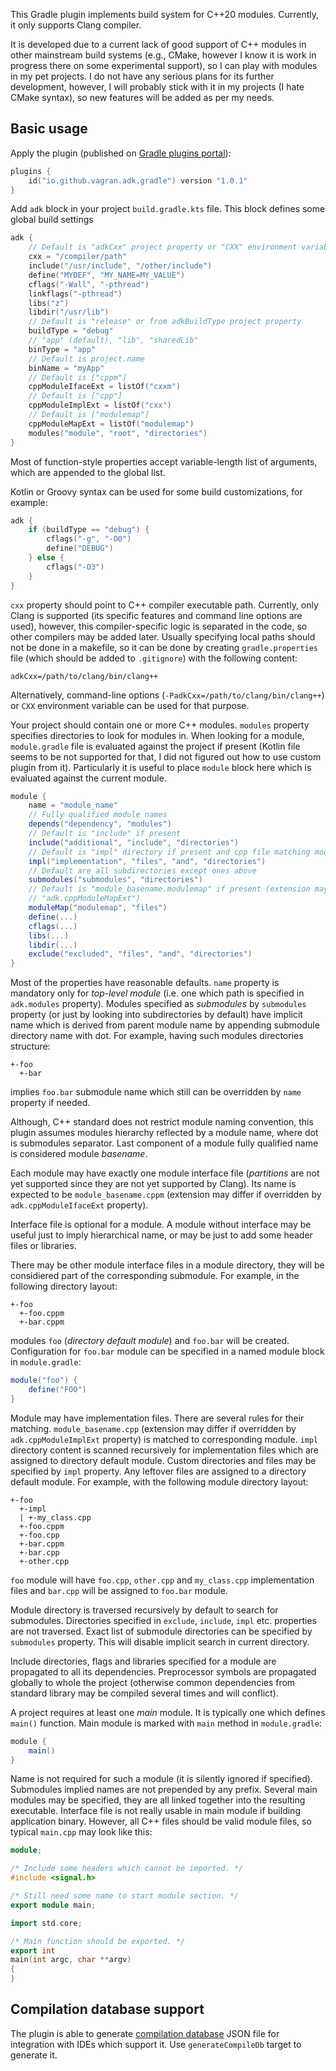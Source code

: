 This Gradle plugin implements build system for C++20 modules. Currently, it only supports Clang 
compiler.

It is developed due to a current lack of good support of C++ modules in other mainstream build 
systems (e.g., CMake, however I know it is work in progress there on some experimental support), so 
I can play with modules in my pet projects. I do not have any serious plans for its further 
development, however, I will probably stick with it in my projects (I hate CMake syntax), so new 
features will be added as per my needs.

## Basic usage

Apply the plugin (published on 
[Gradle plugins portal](https://plugins.gradle.org/plugin/io.github.vagran.adk.gradle)):
```kotlin
plugins {
    id("io.github.vagran.adk.gradle") version "1.0.1"
}
```

Add `adk` block in your project `build.gradle.kts` file. This block defines some global build 
settings
```kotlin
adk {
    // Default is "adkCxx" project property or "CXX" environment variable value
    cxx = "/compiler/path"
    include("/usr/include", "/other/include")
    define("MYDEF", "MY_NAME=MY_VALUE")
    cflags("-Wall", "-pthread")
    linkflags("-pthread")
    libs("z")
    libdir("/usr/lib")
    // Default is "release" or from adkBuildType project property
    buildType = "debug"
    // "app" (default), "lib", "sharedLib"
    binType = "app"
    // Default is project.name
    binName = "myApp"
    // Default is ["cppm"]
    cppModuleIfaceExt = listOf("cxxm")
    // Default is ["cpp"]
    cppModuleImplExt = listOf("cxx")
    // Default is ["modulemap"]
    cppModuleMapExt = listOf("modulemap")
    modules("module", "root", "directories")
}
```
Most of function-style properties accept variable-length list of arguments, which are appended to
the global list.

Kotlin or Groovy syntax can be used for some build customizations, for example:
```kotlin
adk {
    if (buildType == "debug") {
        cflags("-g", "-O0")
        define("DEBUG")
    } else {
        cflags("-O3")
    }
}
```

`cxx` property should point to C++ compiler executable path. Currently, only Clang is supported (its
specific features and command line options are used), however, this compiler-specific logic is 
separated in the code, so other compilers may be added later. Usually specifying local paths should
not be done in a makefile, so it can be done by creating `gradle.properties` file (which should be
added to `.gitignore`) with the following content:
```
adkCxx=/path/to/clang/bin/clang++
```
Alternatively, command-line options (`-PadkCxx=/path/to/clang/bin/clang++`) or `CXX` environment 
variable can be used for that purpose.

Your project should contain one or more C++ modules. `modules` property specifies directories to 
look for modules in. When looking for a module, `module.gradle` file is evaluated against the 
project if present (Kotlin file seems to be not supported for that, I did not figured out how to use 
custom plugin from it). Particularly it is useful to place `module` block here which is evaluated 
against the current module.
```groovy
module {
    name = "module_name"
    // Fully qualified module names
    depends("dependency", "modules")
    // Default is "include" if present
    include("additional", "include", "directories")
    // Default is "impl" directory if present and cpp file matching module basename
    impl("implementation", "files", "and", "directories")
    // Default are all subdirectories except ones above
    submodules("submodules", "directories")
    // Default is "module_basename.modulemap" if present (extension may differ, depends on 
    // "adk.cppModuleMapExt")
    moduleMap("modulemap", "files")
    define(...)
    cflags(...)
    libs(...)
    libdir(...)
    exclude("excluded", "files", "and", "directories")
}
```
Most of the properties have reasonable defaults. `name` property is mandatory only for _top-level
module_ (i.e. one which path is specified in `adk.modules` property). Modules specified as _submodules_
by `submodules` property (or just by looking into subdirectories by default) have implicit name 
which is derived from parent module name by appending submodule directory name with dot. For example,
having such modules directories structure:
```
+-foo
  +-bar
```
implies `foo.bar` submodule name which still can be overridden by `name` property if needed.

Although, C++ standard does not restrict module naming convention, this plugin assumes modules
hierarchy reflected by a module name, where dot is submodules separator. Last component of a module
fully qualified name is considered module _basename_.

Each module may have exactly one module interface file (_partitions_ are not yet supported since they
are not yet supported by Clang). Its name is expected to be `module_basename.cppm` (extension may
differ if overridden by `adk.cppModuleIfaceExt` property).

Interface file is optional for a module. A module without interface may be useful just to imply
hierarchical name, or may be just to add some header files or libraries.

There may be other module interface files in a module directory, they will be considiered part of
the corresponding submodule. For example, in the following directory layout:
```
+-foo
  +-foo.cppm
  +-bar.cppm
```
modules `foo` (_directory default module_) and `foo.bar` will be created. Configuration for `foo.bar` 
module can be specified in a named module block in `module.gradle`:
```groovy
module("foo") {
    define("FOO")
}
```

Module may have implementation files. There are several rules for their matching. 
`module_basename.cpp` (extension may differ if overridden by `adk.cppModuleImplExt` property) is
matched to corresponding module. `impl` directory content is scanned recursively for implementation
files which are assigned to directory default module. Custom directories and files may be specified
by `impl` property. Any leftover files are assigned to a directory default module. For example, with
the following module directory layout:
```
+-foo
  +-impl
  | +-my_class.cpp
  +-foo.cppm
  +-foo.cpp
  +-bar.cppm
  +-bar.cpp
  +-other.cpp
```
`foo` module will have `foo.cpp`, `other.cpp` and `my_class.cpp` implementation files and `bar.cpp`
will be assigned to `foo.bar` module.

Module directory is traversed recursively by default to search for submodules. Directories specified
in `exclude`, `include`, `impl` etc. properties are not traversed. Exact list of submodule 
directories can be specified by `submodules` property. This will disable implicit search in current
directory.

Include directories, flags and libraries specified for a module are propagated to all its 
dependencies. Preprocessor symbols are propagated globally to whole the project (otherwise common
dependencies from standard library may be compiled several times and will conflict).

A project requires at least one _main_ module. It is typically one which defines `main()` function.
Main module is marked with `main` method in `module.gradle`:
```groovy
module {
    main()
}
```
Name is not required for such a module (it is silently ignored if specified). Submodules implied 
names are not prepended by any prefix. Several main modules may be specified, they are all linked
together into the resulting executable. Interface file is not really usable in main module if 
building application binary. However, all C++ files should be valid module files, so typical
`main.cpp` may look like this:
```cpp
module;

/* Include some headers which cannot be imported. */
#include <signal.h>

/* Still need some name to start module section. */
export module main;

import std.core;

/* Main function should be exported. */
export int
main(int argc, char **argv)
{
}
```

## Compilation database support

The plugin is able to generate 
[compilation database](https://clang.llvm.org/docs/JSONCompilationDatabase.html) JSON file for
integration with IDEs which support it. Use `generateCompileDb` target to generate it.